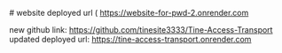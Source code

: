 #   w e b s i t e 
 
deployed url ( https://website-for-pwd-2.onrender.com 


new github link: https://github.com/tinesite3333/Tine-Access-Transport
updated deployed url: https://tine-access-transport.onrender.com
